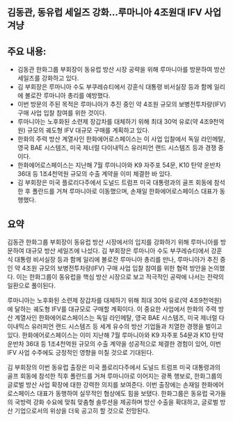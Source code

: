 ## 김동관, 동유럽 세일즈 강화…루마니아 4조원대 IFV 사업 겨냥

## 주요 내용:
*   김동관 한화그룹 부회장이 동유럽 방산 시장 공략을 위해 루마니아를 방문하여 방산 세일즈를 강화하고 있다.
*   김 부회장은 루마니아 수도 부쿠레슈티에서 강훈식 대통령 비서실장 등과 함께 일리에 볼로잔 루마니아 총리를 예방했다.
*   이번 방문의 주된 목적은 루마니아가 추진 중인 약 4조원 규모의 보병전투차량(IFV) 구매 사업 입찰 참여를 위한 것이다.
*   루마니아는 노후화된 소련제 장갑차를 대체하기 위해 최대 30억 유로(약 4조9천억원) 규모의 궤도형 IFV 대규모 구매를 계획하고 있다.
*   한화의 주력 방산 계열사인 한화에어로스페이스는 이 사업 입찰에서 독일 라인메탈, 영국 BAE 시스템즈, 미국 제너럴 다이내믹스 유러피언 랜드 시스템즈 등과 경쟁 중이다.
*   한화에어로스페이스는 지난해 7월 루마니아와 K9 자주포 54문, K10 탄약 운반차 36대 등 1조4천억원 규모의 수출 계약을 이미 체결한 바 있다.
*   김 부회장은 미국 플로리다주에서 도널드 트럼프 미국 대통령과의 골프 회동에 참석한 후 폴란드를 거쳐 루마니아로 이동했으며, 손재일 한화에어로스페이스 대표가 동행했다.

## 요약

김동관 한화그룹 부회장이 동유럽 방산 시장에서의 입지를 강화하기 위해 루마니아를 방문하여 대규모 방산 세일즈에 나섰다. 김 부회장은 루마니아 수도 부쿠레슈티에서 강훈식 대통령 비서실장 등과 함께 일리에 볼로잔 루마니아 총리를 만나, 루마니아가 추진 중인 약 4조원 규모의 보병전투차량(IFV) 구매 사업 입찰 참여를 위한 협력 방안을 논의했다. 이는 한화그룹이 동유럽을 핵심 방산 시장으로 보고 적극적인 공략에 나서는 전략의 일환으로 풀이된다.

루마니아는 노후화된 소련제 장갑차를 대체하기 위해 최대 30억 유로(약 4조9천억원)에 달하는 궤도형 IFV를 대규모로 구매할 계획이다. 이 중요한 사업에서 한화의 주력 방산 계열사인 한화에어로스페이스는 독일 라인메탈, 영국 BAE 시스템즈, 미국 제너럴 다이내믹스 유러피언 랜드 시스템즈 등 세계 유수의 방산 기업들과 치열한 경쟁을 벌이고 있다. 한화에어로스페이스는 이미 지난해 7월 루마니아와 K9 자주포 54문과 K10 탄약 운반차 36대 등 1조4천억원 규모의 수출 계약을 성공적으로 체결한 경험이 있어, 이번 IFV 사업 수주에도 긍정적인 영향을 미칠 것으로 기대된다.

김 부회장의 이번 동유럽 출장은 미국 플로리다주에서 도널드 트럼프 미국 대통령과의 골프 회동에 참석한 직후 폴란드를 거쳐 루마니아로 이어지는 광폭 행보로, 한화그룹의 글로벌 방산 사업 확장에 대한 강력한 의지를 보여준다. 이번 출장에는 손재일 한화에어로스페이스 대표가 동행하여 실무적인 협상에도 힘을 보탰다. 한화그룹은 동유럽 국가들의 국방력 강화 수요에 맞춰 맞춤형 솔루션을 제공하며 방산 수출을 확대하고, 글로벌 방산 기업으로서의 위상을 더욱 공고히 할 것으로 전망된다.